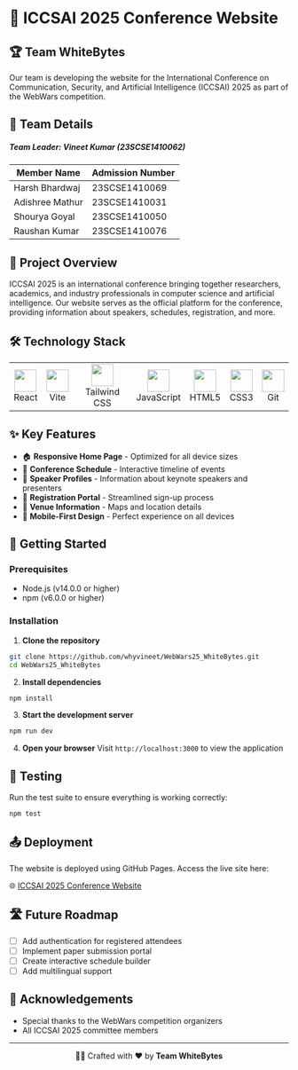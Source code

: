 # 🌟 ICCSAI 2025 Conference Website

## 🏆 Team WhiteBytes

Our team is developing the website for the International Conference on Communication, Security, and Artificial Intelligence (ICCSAI) 2025 as part of the WebWars competition.

## 👥 Team Details

##### Team Leader: Vineet Kumar (23SCSE1410062)

| Member Name     | Admission Number |
| --------------- | ---------------- |
| Harsh Bhardwaj  | 23SCSE1410069    |
| Adishree Mathur | 23SCSE1410031    |
| Shourya Goyal   | 23SCSE1410050    |
| Raushan Kumar   | 23SCSE1410076    |

## 📝 Project Overview

ICCSAI 2025 is an international conference bringing together researchers, academics, and industry professionals in computer science and artificial intelligence. Our website serves as the official platform for the conference, providing information about speakers, schedules, registration, and more.

## 🛠️ Technology Stack

<table>
  <tr>
    <td align="center"><img src="https://cdn.jsdelivr.net/gh/devicons/devicon/icons/react/react-original.svg" width="40" height="40"/><br>React</td>
    <td align="center"><img src="https://cdn.jsdelivr.net/gh/devicons/devicon/icons/vitejs/vitejs-original.svg" width="40" height="40"/><br>Vite</td>
    <td align="center"><img src="https://cdn.jsdelivr.net/gh/devicons/devicon/icons/tailwindcss/tailwindcss-original.svg" width="40" height="40"/><br>Tailwind CSS
    <td align="center"><img src="https://cdn.jsdelivr.net/gh/devicons/devicon/icons/javascript/javascript-original.svg" width="40" height="40"/><br>JavaScript</td>
    <td align="center"><img src="https://cdn.jsdelivr.net/gh/devicons/devicon/icons/html5/html5-original.svg" width="40" height="40"/><br>HTML5</td>
    <td align="center"><img src="https://cdn.jsdelivr.net/gh/devicons/devicon/icons/css3/css3-original.svg" width="40" height="40"/><br>CSS3</td>
    <td align="center"><img src="https://cdn.jsdelivr.net/gh/devicons/devicon/icons/git/git-original.svg" width="40" height="40"/><br>Git</td>
  </tr>
</table>

## ✨ Key Features

- 🏠 **Responsive Home Page** - Optimized for all device sizes
- 📅 **Conference Schedule** - Interactive timeline of events
- 👥 **Speaker Profiles** - Information about keynote speakers and presenters
- 🎫 **Registration Portal** - Streamlined sign-up process
- 📍 **Venue Information** - Maps and location details
- 📱 **Mobile-First Design** - Perfect experience on all devices

## 🚀 Getting Started

### Prerequisites

- Node.js (v14.0.0 or higher)
- npm (v6.0.0 or higher)

### Installation

1. **Clone the repository**

```bash
git clone https://github.com/whyvineet/WebWars25_WhiteBytes.git
cd WebWars25_WhiteBytes
```

2. **Install dependencies**

```bash
npm install
```

3. **Start the development server**

```bash
npm run dev
```

4. **Open your browser**
   Visit `http://localhost:3000` to view the application

## 🧪 Testing

Run the test suite to ensure everything is working correctly:

```bash
npm test
```

## 📤 Deployment

The website is deployed using GitHub Pages. Access the live site here:

🌐 [ICCSAI 2025 Conference Website](https://whyvineet.github.io/WebWars_WhiteBytes/)

## 🛣️ Future Roadmap

- [ ] Add authentication for registered attendees
- [ ] Implement paper submission portal
- [ ] Create interactive schedule builder
- [ ] Add multilingual support

## 🙏 Acknowledgements

- Special thanks to the WebWars competition organizers
- All ICCSAI 2025 committee members

---

<div align="center">
  <p>👨‍💻 Crafted with ❤️ by <strong>Team WhiteBytes</strong></p>
</div>
